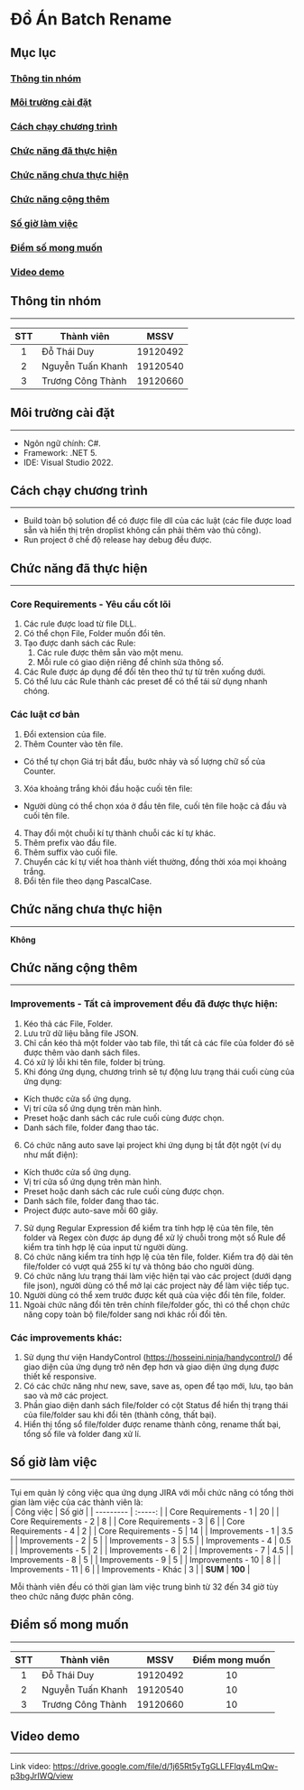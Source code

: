 # **Đồ Án Batch Rename**

## **Mục lục**
### [Thông tin nhóm](#team)
### [Môi trường cài đặt](#install)
### [Cách chạy chương trình](#run)   
### [Chức năng đã thực hiện](#done)  
### [Chức năng chưa thực hiện](#notdone)  
### [Chức năng cộng thêm](#other)
### [Số giờ làm việc](#hour)
### [Điểm số mong muốn](#score)
### [Video demo](#video)
## **Thông tin nhóm**<a name="team"></a>
***
|STT|Thành viên|MSSV
| :------: | ------ | ----- |
|1|Đỗ Thái Duy| 19120492
|2|Nguyễn Tuấn Khanh| 19120540
|3|Trương Công Thành| 19120660
## **Môi trường cài đặt**<a name="install"></a>
***
- Ngôn ngữ chính: C#.
- Framework: .NET 5.
- IDE: Visual Studio 2022.
## **Cách chạy chương trình**<a name="run"></a>
***
- Build toàn bộ solution để có được file dll của các luật (các file được load sẵn và hiển thị trên droplist không cần phải thêm vào thủ công).
- Run project ở chế độ release hay debug đều được.
## **Chức năng đã thực hiện**<a name="done"></a>
***
### **Core Requirements - Yêu cầu cốt lõi**
1. Các rule được load từ file DLL.
2. Có thể chọn File, Folder muốn đổi tên.
3. Tạo được danh sách các Rule:
    1. Các rule được thêm sẵn vào một menu.
    2. Mỗi rule có giao diện riêng để chỉnh sửa thông số.
4. Các Rule được áp dụng để đổi tên theo thứ tự từ trên xuống dưới.
5. Có thể lưu các Rule thành các preset để có thể tái sử dụng nhanh chóng.
### **Các luật cơ bản**
1. Đổi extension của file.
2. Thêm Counter vào tên file.
- Có thể tự chọn Giá trị bắt đầu, bước nhảy và số lượng chữ số của Counter.
3. Xóa khoảng trắng khỏi đầu hoặc cuối tên file:
- Người dùng có thể chọn xóa ở đầu tên file, cuối tên file hoặc cả đầu và cuối tên file.
4. Thay đổi một chuỗi kí tự thành chuỗi các kí tự khác.
5. Thêm prefix vào đầu file.
6. Thêm suffix vào cuối file.
7. Chuyển các kí tự viết hoa thành viết thường, đồng thời xóa mọi khoảng trắng.
8. Đổi tên file theo dạng PascalCase.
## **Chức năng chưa thực hiện**<a name="notdone"></a>
* * *
**Không**
## **Chức năng cộng thêm**<a name="other"></a>
* * *
### **Improvements - Tất cả improvement đều đã được thực hiện:** 
1. Kéo thả các File, Folder.
2. Lưu trữ dữ liệu bằng file JSON.
3. Chỉ cần kéo thả một folder vào tab file, thì tất cả các file của folder đó sẽ được thêm vào danh sách files.
4. Có xử lý lỗi khi tên file, folder bị trùng.
5. Khi đóng ứng dụng, chương trình sẽ tự động lưu trạng thái cuối cùng của ứng dụng:
- Kích thước cửa sổ ứng dụng.
- Vị trí cửa sổ ứng dụng trên màn hình.
- Preset hoặc danh sách các rule cuối cùng được chọn.
- Danh sách file, folder đang thao tác.
6. Có chức năng auto save lại project khi ứng dụng bị tắt đột ngột (ví dụ như mất điện):
- Kích thước cửa sổ ứng dụng.
- Vị trí cửa sổ ứng dụng trên màn hình.
- Preset hoặc danh sách các rule cuối cùng được chọn.
- Danh sách file, folder đang thao tác.
- Project được auto-save mỗi 60 giây.
7. Sử dụng Regular Expression để kiểm tra tính hợp lệ của tên file, tên folder và Regex còn được áp dụng để xử lý chuỗi trong một số Rule để kiểm tra tính hợp lệ của input từ người dùng.
8. Có chức năng kiểm tra tính hợp lệ của tên file, folder. Kiểm tra độ dài tên file/folder có vượt quá 255 kí tự và thông báo cho người dùng.
9. Có chức năng lưu trạng thái làm việc hiện tại vào các project (dưới dạng file json), người dùng có thể mở lại các project này để làm việc tiếp tục. 
10. Người dùng có thể xem trước được kết quả của việc đổi tên file, folder.
11. Ngoài chức năng đổi tên trên chính file/folder gốc, thì có thể chọn chức năng copy toàn bộ file/folder sang nơi khác rồi đổi tên.
### **Các improvements khác:**
1. Sử dụng thư viện HandyControl (https://hosseini.ninja/handycontrol/) để giao diện của ứng dụng trở nên đẹp hơn và giao diện ứng dụng được thiết kế responsive.
2. Có các chức năng như new, save, save as, open để tạo mới, lưu, tạo bản sao và mở các project. 
3. Phần giao diện danh sách file/folder có cột Status để hiển thị trạng thái của file/folder sau khi đổi tên (thành công, thất bại).
4. Hiển thị tổng sổ file/folder được rename thành công, rename thất bại, tổng số file và folder đang xử lí.

## **Số giờ làm việc** <a name="hour"></a>
***
Tụi em quản lý công việc qua ứng dụng JIRA với mỗi chức năng có tổng thời gian làm việc của các thành viên là: <br/>
| Công việc | Số giờ |
| --------- | :-----: |
| Core Requirements - 1 | 20 |
| Core Requirements - 2 | 8 |
| Core Requirements - 3 | 6 |
| Core Requirements - 4 | 2 |
| Core Requirements - 5 | 14 |
| Improvements - 1 | 3.5 |
| Improvements - 2 | 5 |
| Improvements - 3 | 5.5 |
| Improvements - 4 | 0.5 |
| Improvements - 5 | 2 |
| Improvements - 6 | 2 |
| Improvements - 7 | 4.5 |
| Improvements - 8 | 5 |
| Improvements - 9 | 5 |
| Improvements - 10 | 8 |
| Improvements - 11 | 6 |
| Improvements - Khác | 3 |
| **SUM** | **100** |

Mỗi thành viên đều có thời gian làm việc trung bình từ 32 đến 34 giờ tùy theo chức năng được phân công.

## **Điểm số mong muốn** <a name="score"></a>
* * *
|STT|Thành viên|MSSV|Điểm mong muốn
| :------: | ------ | ----- | :-----: |
|1|Đỗ Thái Duy| 19120492 | 10
|2|Nguyễn Tuấn Khanh| 19120540 | 10
|3|Trương Công Thành| 19120660 | 10
## **Video demo** <a name="video"></a>
***
Link video: https://drive.google.com/file/d/1j65Rt5yTgGLLFFlqy4LmQw-p3bgJrIWQ/view
